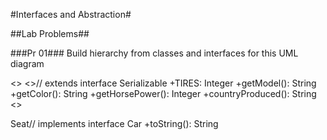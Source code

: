 #Interfaces and Abstraction#

##Lab Problems##


###Pr 01###
Build hierarchy from classes and interfaces for this UML diagram

<<inteface>>
<<Car>>// extends interface Serializable
+TIRES: Integer
+getModel(): String
+getColor(): String
+getHorsePower(): Integer
+countryProduced(): String
<<Serializable>>

Seat// implements interface Car
+toString(): String
